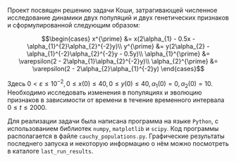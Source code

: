 Проект посвящен решению задачи Коши, затрагивающей численное исследование динамики двух популяций и двух генетических признаков и сформулированной следующим образом:

$$\begin{cases}
x^{\prime} &= x(2\alpha_{1} - 0.5x - \alpha_{1}^{2}\alpha_{2}^{-2}y)\\
y^{\prime} &= y(2\alpha_{2} - \alpha_{1}^{-2}\alpha_{2}^{-2}y - 0.5y)\\
\alpha_{1}^{\prime} &= \varepsilon(2 - 2\alpha_{1}\alpha_{2}^{-2}y)\\
\alpha_{2}^{\prime} &= \varepsilon(2 - 2\alpha_{2}\alpha_{1}^{-2}y)
\end{cases}$$

Здесь $0 < \varepsilon \leqslant 10^{-2}, 0 \leqslant x(0) \leqslant 40, 0 \leqslant y(0) \leqslant 40, \alpha_{1}(0) = 0, \alpha_{2}(0) = 10$. Необходимо исследовать изменения в популяциях и эволюцию признаков в зависимости от времени в течение временного интервала $0 \leqslant t \leqslant 2000$.

Для реализации задачи была написана программа на языке `Python`, с использованием библиотек `numpy`, `matplotlib` и `scipy`. Код программы располагается в файле `cauchy_populations.py`. Графические результаты последнего запуска и некоторую информацию о нём можно посмотреть в каталоге `last_run_results`.